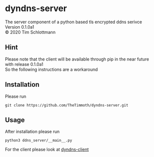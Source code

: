 # dyndns-server

The server component of a python based tls encrypted ddns serivce  
Version 0.1.0a1  
&copy; 2020 Tim Schlottmann  


## Hint
Please note that the client will be available through pip in the near future with release 0.1.0a1  
So the following instructions are a workaround

## Installation

Please run
```
git clone https://github.com/TheTimmoth/dyndns-server.git
```

## Usage

After installation please run
```
python3 ddns_server/__main__.py
```

For the client please look at [dyndns-client](https://github.com/TheTimmoth/dyndns-client)
